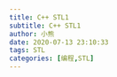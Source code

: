 ```yaml
---
title: C++ STL1
subtitle: C++ STL1
author: 小熊
date: 2020-07-13 23:10:33
tags: STL
categories: [编程,STL]
---
```


<!--more-->
